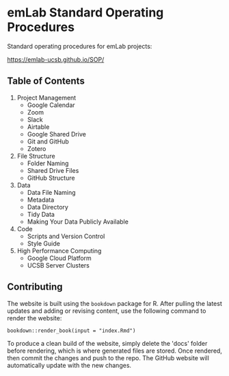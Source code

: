 # emLab Standard Operating Procedures

Standard operating procedures for emLab projects:

<https://emlab-ucsb.github.io/SOP/>


## Table of Contents

1. Project Management  
    - Google Calendar
    - Zoom
    - Slack
    - Airtable
    - Google Shared Drive
    - Git and GitHub
    - Zotero
2. File Structure
    - Folder Naming
    - Shared Drive Files
    - GitHub Structure
3. Data
    - Data File Naming
    - Metadata
    - Data Directory
    - Tidy Data
    - Making Your Data Publicly Available
4. Code
    - Scripts and Version Control
    - Style Guide
5. High Performance Computing
    - Google Cloud Platform
    - UCSB Server Clusters


## Contributing

The website is built using the `bookdown` package for R. After pulling the latest updates and adding or revising content, use the following command to render the website:

`bookdown::render_book(input = "index.Rmd")`

To produce a clean build of the website, simply delete the 'docs' folder before rendering, which is where generated files are stored. Once rendered, then commit the changes and push to the repo. The GitHub website will automatically update with the new changes.
